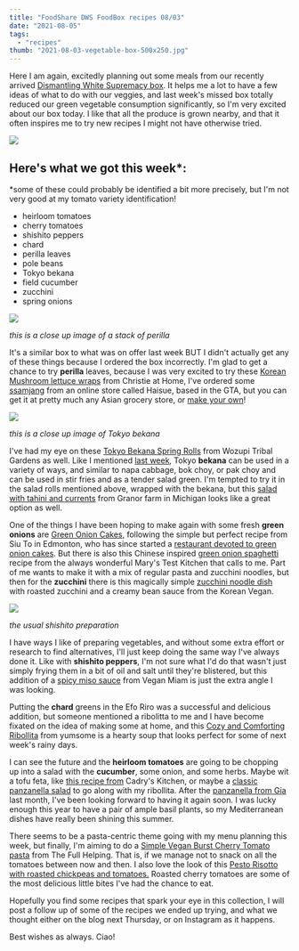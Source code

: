 ```yaml
---
title: "FoodShare DWS FoodBox recipes 08/03"
date: "2021-08-05"
tags:
  - "recipes"
thumb: "2021-08-03-vegetable-box-500x250.jpg"
---
```


Here I am again, excitedly planning out some meals from our recently arrived [Dismantling White Supremacy box](https://goodfoodbox.foodshare.net/collections/organic/products/large-food-justice-box). It helps me a lot to have a few ideas of what to do with our veggies, and last week's missed box totally reduced our green vegetable consumption significantly, so I'm very excited about our box today. I like that all the produce is grown nearby, and that it often inspires me to try new recipes I might not have otherwise tried.

![](images/2021-08-03-vegetable-box-500x250.jpg)

## Here's what we got this week\*:

\*some of these could probably be identified a bit more precisely, but I'm not very good at my tomato variety identification!

- heirloom tomatoes
- cherry tomatoes
- shishito peppers
- chard
- perilla leaves
- pole beans
- Tokyo bekana
- field cucumber
- zucchini
- spring onions

![](images/perilla.jpg)

_this is a close up image of a stack of perilla_

It's a similar box to what was on offer last week BUT I didn't actually get any of these things because I ordered the box incorrectly. I'm glad to get a chance to try **perilla** leaves, because I was very excited to try these [Korean Mushroom lettuce wraps](https://christieathome.com/blog/korean-mushroom-lettuce-wraps/) from Christie at Home, I've ordered some [ssamjang](https://haisue.ca/product/daesang-seasoned-soybean-paste-mild-ssamjang-500g/) from an online store called Haisue, based in the GTA, but you can get it at pretty much any Asian grocery store, or [make your own](http://veganseoulfood.weebly.com/recipe/korean-dipping-sauce-ssamjang-recipe)!

![](images/tokyo-bekhana.jpg)

_this is a close up image of Tokyo bekana_

I've had my eye on these [Tokyo Bekana Spring Rolls](https://www.wozupi.com/blog/recipe/tokyo-bekana-spring-rolls) from Wozupi Tribal Gardens as well. Like I mentioned [last week](https://meshell.ca/blog/another-week-of-foodshares-dws-box/), Tokyo **bekana** can be used in a variety of ways, and similar to napa cabbage, bok choy, or pak choy and can be used in stir fries and as a tender salad green. I'm tempted to try it in the salad rolls mentioned above, wrapped with the bekana, but this [salad with tahini and currents](https://granorfarm.com/recipes/bekana-with-sesame-cashews-and-currants) from Granor farm in Michigan looks like a great option as well.

One of the things I have been hoping to make again with some fresh **green onions** are [Green Onion Cakes,](https://www.thestar.com/edmonton/2018/04/10/siu-to-78-is-believed-to-be-the-man-who-popularized-green-onion-cakes-in-edmonton.html) following the simple but perfect recipe from Siu To in Edmonton, who has since started a [restaurant devoted to green onion cakes](https://www.greenonioncakeman.com/). But there is also this Chinese inspired [green onion spaghetti](http://www.marystestkitchen.com/chinese-inspired-green-onion-spaghetti/) recipe from the always wonderful Mary's Test Kitchen that calls to me. Part of me wants to make it with a mix of regular pasta and zucchini noodles, but then for the **zucchini** there is this magically simple [zucchini noodle dish](https://thekoreanvegan.com/creamy-zucchini-spaghetti/) with roasted zucchini and a creamy bean sauce from the Korean Vegan.

![](images/shishito.jpg)

_the usual shishito preparation_

I have ways I like of preparing vegetables, and without some extra effort or research to find alternatives, I'll just keep doing the same way I've always done it. Like with **shishito peppers**, I'm not sure what I'd do that wasn't just simply frying them in a bit of oil and salt until they're blistered, but this addition of a [spicy miso sauce](https://veganmiam.com/recipes/spicy-miso-shishito-peppers) from Vegan Miam is just the extra angle I was looking.

Putting the **chard** greens in the Efo Riro was a successful and delicious addition, but someone mentioned a ribolitta to me and I have become fixated on the idea of making some at home, and this [Cozy and Comforting Ribollita](https://www.yumsome.com/cosy-and-comforting-ribollita-tuscan-bread-soup/) from yumsome is a hearty soup that looks perfect for some of next week's rainy days.

I can see the future and the **heirloom tomatoes** are going to be chopping up into a salad with the **cucumber**, some onion, and some herbs. Maybe wit a tofu feta, like [this recipe from](https://cadryskitchen.com/tomato-cucumber-salad/) Cadry's Kitchen, or maybe a [classic panzanella salad](https://www.seriouseats.com/classic-panzanella-salad-recipe) to go along with my ribollita. After the [panzanella from Gia](https://meshell.ca/blog/gia-toronto-first-tastes/) last month, I've been looking forward to having it again soon. I was lucky enough this year to have a pair of ample basil plants, so my Mediterranean dishes have really been shining this summer.

There seems to be a pasta-centric theme going with my menu planning this week, but finally, I'm aiming to do a [Simple Vegan Burst Cherry Tomato pasta](https://www.thefullhelping.com/simple-vegan-burst-cherry-tomato-pasta/) from The Full Helping. That is, if we manage not to snack on all the tomatoes between now and then. I also love the look of this [Pesto Risotto with roasted chickpeas and tomatoes.](https://crumbsandcaramel.com/vegan-pesto-risotto-roasted-tomatoes-chickpeas/) Roasted cherry tomatoes are some of the most delicious little bites I've had the chance to eat.

Hopefully you find some recipes that spark your eye in this collection, I will post a follow up of some of the recipes we ended up trying, and what we thought either on the blog next Thursday, or on Instagram as it happens.

Best wishes as always. Ciao!
